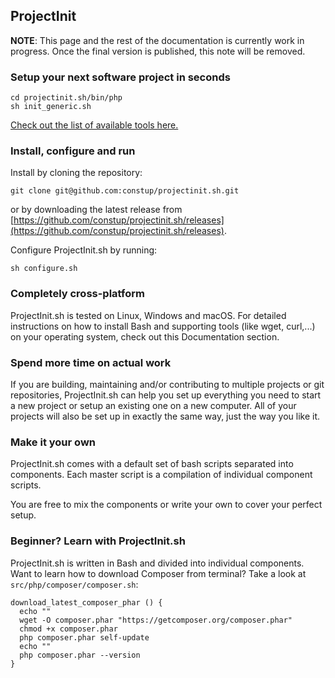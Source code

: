 ## ProjectInit

**NOTE**: This page and the rest of the documentation is currently work in progress. Once the final version is 
published, this note will be removed. 

### Setup your next software project in seconds 

```shell
cd projectinit.sh/bin/php
sh init_generic.sh
```

[Check out the list of available tools here.](list_of_tools.md)

### Install, configure and run

Install by cloning the repository:

```shell
git clone git@github.com:constup/projectinit.sh.git
```

or by downloading the latest release from [https://github.com/constup/projectinit.sh/releases](https://github.com/constup/projectinit.sh/releases).

Configure ProjectInit.sh by running:

```shell
sh configure.sh
```

### Completely cross-platform

ProjectInit.sh is tested on Linux, Windows and macOS. For detailed instructions on how to install Bash and supporting
tools (like wget, curl,...) on your operating system, check out this Documentation section.

### Spend more time on actual work

If you are building, maintaining and/or contributing to multiple projects or git repositories, ProjectInit.sh can help 
you set up everything you need to start a new project or setup an existing one on a new computer.
All of your projects will also be set up in exactly the same way, just the way you like it.

### Make it your own

ProjectInit.sh comes with a default set of bash scripts separated into components. Each master script is a compilation
of individual component scripts.

You are free to mix the components or write your own to cover your perfect setup.

### Beginner? Learn with ProjectInit.sh

ProjectInit.sh is written in Bash and divided into individual components. Want to learn how to download Composer from
terminal? Take a look at `src/php/composer/composer.sh`:

```shell
download_latest_composer_phar () {
  echo ""
  wget -O composer.phar "https://getcomposer.org/composer.phar"
  chmod +x composer.phar
  php composer.phar self-update
  echo ""
  php composer.phar --version
}
```
